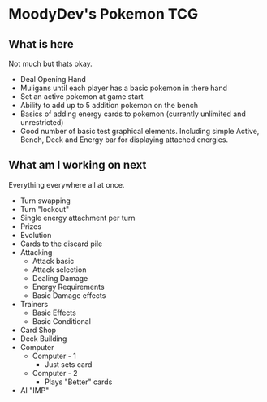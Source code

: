 # MoodyDev's Pokemon TCG

## What is here
Not much but thats okay.

 - Deal Opening Hand
 - Muligans until each player has a basic pokemon in there hand
 - Set an active pokemon at game start
 - Ability to add up to 5 addition pokemon on the bench
 - Basics of adding energy cards to pokemon (currently unlimited and unrestricted)
 - Good number of basic test graphical elements.  Including simple Active, Bench, Deck and Energy bar for displaying attached energies.

## What am I working on next
Everything everywhere all at once.

 - Turn swapping
 - Turn "lockout"
 - Single energy attachment per turn
 - Prizes
 - Evolution
 - Cards to the discard pile
 - Attacking
    - Attack basic
    - Attack selection
    - Dealing Damage
    - Energy Requirements
    - Basic Damage effects
 - Trainers
    - Basic Effects
    - Basic Conditional
 - Card Shop
 - Deck Building
 - Computer
    - Computer - 1
        - Just sets card
    - Computer - 2
        - Plays "Better" cards
 - AI "IMP"